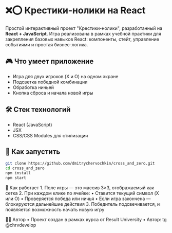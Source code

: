 # ❌⭕ Крестики-нолики на React

Простой интерактивный проект "Крестики-нолики", разработанный на **React + JavaScript**. Игра реализована в рамках учебной практики для закрепления базовых навыков React: компоненты, стейт, управление событиями и простая бизнес-логика.

## 🎮 Что умеет приложение

- Игра для двух игроков (X и O) на одном экране
- Подсветка победной комбинации
- Обработка ничьей
- Кнопка сброса и начала новой игры

## 🛠 Стек технологий

- React (JavaScript)
- JSX
- CSS/CSS Modules для стилизации

## 🚀 Как запустить

```bash
git clone https://github.com/dmitrychervochkin/cross_and_zero.git
cd cross_and_zero
npm install
npm start
```

🧠 Как работает
	1.	Поле игры — это массив 3×3, отображаемый как сетка
	2.	При каждом клике по ячейке:
	•	Ставится текущий символ (X или O)
	•	Проверяется победа или ничья
	•	Если игра закончена — блокируются дальнейшие действия
	3.	Победитель подсвечивается, и появляется возможность начать новую игру

👨‍💻 Автор
	•	Проект создан в рамках курса от Result University
	•	Автор: tg @chrvdevelop
